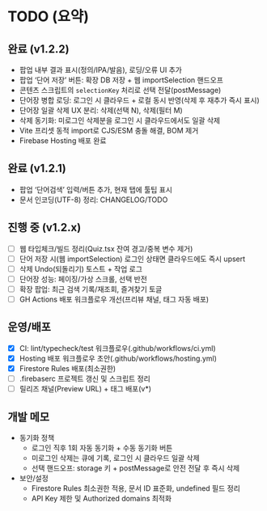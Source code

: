 # TODO (요약)

## 완료 (v1.2.2)
- 팝업 내부 결과 표시(정의/IPA/발음), 로딩/오류 UI 추가
- 팝업 ‘단어 저장’ 버튼: 확장 DB 저장 + 웹 importSelection 핸드오프
- 콘텐츠 스크립트의 `selectionKey` 처리로 선택 전달(postMessage)
- 단어장 병합 로딩: 로그인 시 클라우드 + 로컬 동시 반영(삭제 후 재추가 즉시 표시)
- 단어장 일괄 삭제 UX 분리: 삭제(선택 N), 삭제(필터 M)
- 삭제 동기화: 미로그인 삭제분을 로그인 시 클라우드에서도 일괄 삭제
- Vite 프리셋 동적 import로 CJS/ESM 충돌 해결, BOM 제거
- Firebase Hosting 배포 완료

## 완료 (v1.2.1)
- 팝업 ‘단어검색’ 입력/버튼 추가, 현재 탭에 툴팁 표시
- 문서 인코딩(UTF-8) 정리: CHANGELOG/TODO

## 진행 중 (v1.2.x)
- [ ] 웹 타입체크/빌드 정리(Quiz.tsx 잔여 경고/중복 변수 제거)
- [ ] 단어 저장 시(웹 importSelection) 로그인 상태면 클라우드에도 즉시 upsert
- [ ] 삭제 Undo(되돌리기) 토스트 + 작업 로그
- [ ] 단어장 성능: 페이징/가상 스크롤, 선택 반전
- [ ] 확장 팝업: 최근 검색 기록/재조회, 즐겨찾기 토글
- [ ] GH Actions 배포 워크플로우 개선(프리뷰 채널, 태그 자동 배포)

## 운영/배포
- [x] CI: lint/typecheck/test 워크플로우(.github/workflows/ci.yml)
- [x] Hosting 배포 워크플로우 초안(.github/workflows/hosting.yml)
- [x] Firestore Rules 배포(최소권한)
- [ ] .firebaserc 프로젝트 갱신 및 스크립트 정리
- [ ] 릴리즈 채널(Preview URL) + 태그 배포(v*)

## 개발 메모
- 동기화 정책
  - 로그인 직후 1회 자동 동기화 + 수동 동기화 버튼
  - 미로그인 삭제는 큐에 기록, 로그인 시 클라우드 일괄 삭제
  - 선택 핸드오프: storage 키 + postMessage로 안전 전달 후 즉시 삭제
- 보안/설정
  - Firestore Rules 최소권한 적용, 문서 ID 표준화, undefined 필드 정리
  - API Key 제한 및 Authorized domains 최적화


